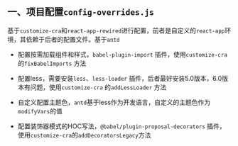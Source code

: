 ## 一、项目配置`config-overrides.js`
基于`customize-cra`和`react-app-rewired`进行配置，前者是自定义的`react-app`环境，其依赖于后者的配置文件。基于`antd`

+ 配置按需加载组件和样式，`babel-plugin-import` 插件，使用`customize-cra` 的`fixBabelImports` 方法

+ 配置less，需要安装`less`、`less-loader` 插件，后者最好安装5.0版本，6.0版本有问题，使用`customize-cra` 的`addLessLoader` 方法

+ 自定义配置主题色，`antd`基于less作为开发语言，自定义的主题色作为`modifyVars`的值
+ 配置装饰器模式的HOC写法，`@babel/plugin-proposal-decorators` 插件，使用`customize-cra`的`addDecoratorsLegacy`方法


